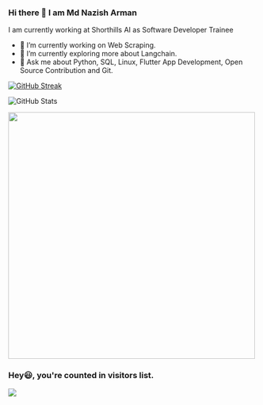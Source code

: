 ### Hi there 👋 I am Md Nazish Arman

I am currently working at Shorthills AI as Software Developer Trainee

- 🔭 I’m currently working on Web Scraping.
- 🌱 I’m currently exploring more about Langchain.
- 💬 Ask me about Python, SQL, Linux, Flutter App Development, Open Source Contribution and Git.

[![GitHub Streak](http://github-readme-streak-stats.herokuapp.com?user=nazishShorthillsAI&theme=dracula&date_format=j%20M%5B%20Y%5D)](https://git.io/streak-stats)

![GitHub Stats](https://github-readme-stats.vercel.app/api?username=nazishShorthillsAI&theme=radical&show_icons=true)

<div align="left">
<img src="https://github-readme-stats.vercel.app/api/top-langs/?username=nazishShorthillsAI&layout=compact&theme=react&count_private=true" /width=498>
</div>

### Hey😃, you're counted  in visitors list. 

  <img src="https://profile-counter.glitch.me/nazishShorthillsAI/count.svg" />
</div>
